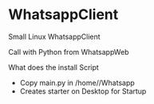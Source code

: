 # WhatsappClient
Small Linux WhatsappClient

Call with Python from WhatsappWeb

What does the install Script
- Copy main.py in /home/<User>/Whatsapp
- Creates starter on Desktop for Startup
